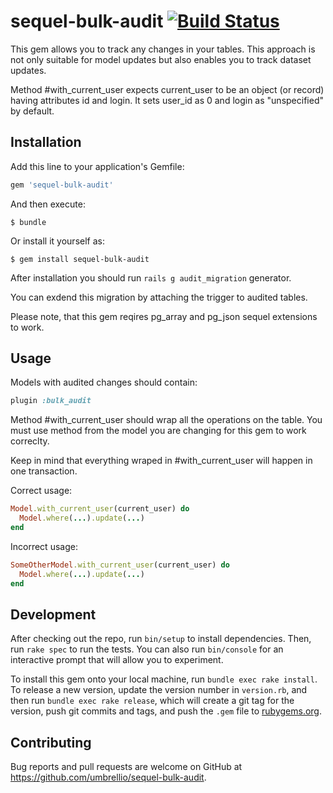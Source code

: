 # sequel-bulk-audit [![Build Status](https://travis-ci.org/umbrellio/sequel-bulk-audit.svg?branch=master)](https://travis-ci.org/umbrellio/sequel-bulk-audit)

This gem allows you to track any changes in your tables. This approach is not only suitable for model updates but also enables you to track dataset updates.

Method #with_current_user expects current_user to be an object (or record) having attributes id and login. It sets user_id as 0 and login as "unspecified" by default.

## Installation

Add this line to your application's Gemfile:

```ruby
gem 'sequel-bulk-audit'
```

And then execute:

    $ bundle

Or install it yourself as:

    $ gem install sequel-bulk-audit

After installation you should run ```rails g audit_migration``` generator.

You can exdend this migration by attaching the trigger to audited tables.

Please note, that this gem reqires pg_array and pg_json sequel extensions to work.

## Usage

Models with audited changes should contain:

```ruby
plugin :bulk_audit
```

Method #with_current_user should wrap all the operations on the table. You must use method from the model you are changing for this gem to work correclty. 

Keep in mind that everything wraped in #with_current_user will happen in one transaction.

Correct usage:

```ruby
Model.with_current_user(current_user) do
  Model.where(...).update(...)
end
```

Incorrect usage:

```ruby
SomeOtherModel.with_current_user(current_user) do
  Model.where(...).update(...)
end
```

## Development

After checking out the repo, run `bin/setup` to install dependencies. Then, run `rake spec` to run the tests. You can also run `bin/console` for an interactive prompt that will allow you to experiment.

To install this gem onto your local machine, run `bundle exec rake install`. To release a new version, update the version number in `version.rb`, and then run `bundle exec rake release`, which will create a git tag for the version, push git commits and tags, and push the `.gem` file to [rubygems.org](https://rubygems.org).

## Contributing

Bug reports and pull requests are welcome on GitHub at https://github.com/umbrellio/sequel-bulk-audit.
